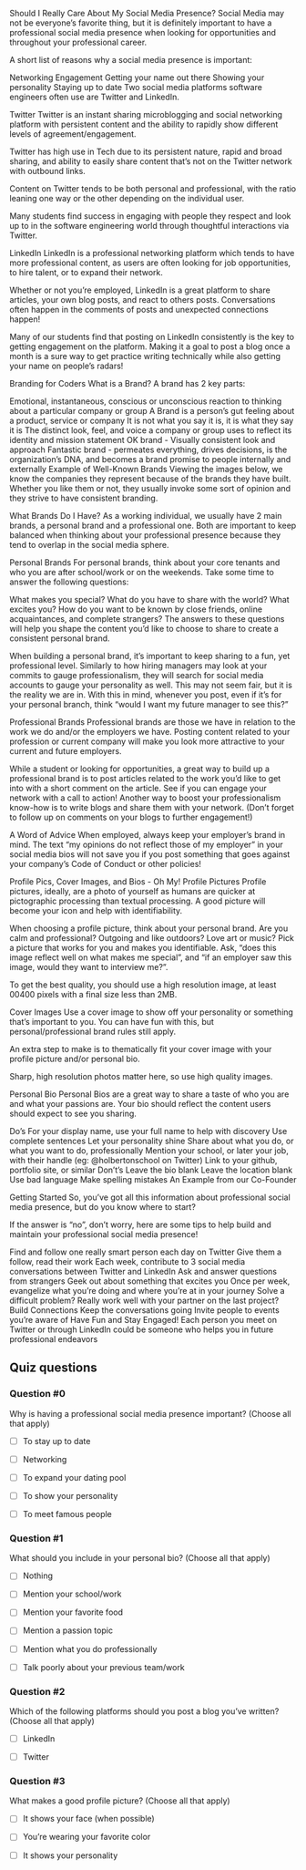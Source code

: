 
Should I Really Care About My Social Media Presence?
Social Media may not be everyone’s favorite thing, but it is definitely important to have a professional social media presence when looking for opportunities and throughout your professional career.

A short list of reasons why a social media presence is important:

Networking
Engagement
Getting your name out there
Showing your personality
Staying up to date
Two social media platforms software engineers often use are Twitter and LinkedIn.

Twitter
Twitter is an instant sharing microblogging and social networking platform with persistent content and the ability to rapidly show different levels of agreement/engagement.

Twitter has high use in Tech due to its persistent nature, rapid and broad sharing, and ability to easily share content that’s not on the Twitter network with outbound links.

Content on Twitter tends to be both personal and professional, with the ratio leaning one way or the other depending on the individual user.

Many students find success in engaging with people they respect and look up to in the software engineering world through thoughtful interactions via Twitter.

LinkedIn
LinkedIn is a professional networking platform which tends to have more professional content, as users are often looking for job opportunities, to hire talent, or to expand their network.

Whether or not you’re employed, LinkedIn is a great platform to share articles, your own blog posts, and react to others posts. Conversations often happen in the comments of posts and unexpected connections happen!

Many of our students find that posting on LinkedIn consistently is the key to getting engagement on the platform. Making it a goal to post a blog once a month is a sure way to get practice writing technically while also getting your name on people’s radars!

Branding for Coders
What is a Brand?
A brand has 2 key parts:

Emotional, instantaneous, conscious or unconscious reaction to thinking about a particular company or group
A Brand is a person’s gut feeling about a product, service or company
It is not what you say it is, it is what they say it is
The distinct look, feel, and voice a company or group uses to reflect its identity and mission statement
OK brand - Visually consistent look and approach
Fantastic brand - permeates everything, drives decisions, is the organization’s DNA, and becomes a brand promise to people internally and externally
Example of Well-Known Brands
Viewing the images below, we know the companies they represent because of the brands they have built. Whether you like them or not, they usually invoke some sort of opinion and they strive to have consistent branding.



What Brands Do I Have?
As a working individual, we usually have 2 main brands, a personal brand and a professional one. Both are important to keep balanced when thinking about your professional presence because they tend to overlap in the social media sphere.

Personal Brands
For personal brands, think about your core tenants and who you are after school/work or on the weekends. Take some time to answer the following questions:

What makes you special?
What do you have to share with the world?
What excites you?
How do you want to be known by close friends, online acquaintances, and complete strangers?
The answers to these questions will help you shape the content you’d like to choose to share to create a consistent personal brand.

When building a personal brand, it’s important to keep sharing to a fun, yet professional level. Similarly to how hiring managers may look at your commits to gauge professionalism, they will search for social media accounts to gauge your personality as well. This may not seem fair, but it is the reality we are in. With this in mind, whenever you post, even if it’s for your personal branch, think “would I want my future manager to see this?”

Professional Brands
Professional brands are those we have in relation to the work we do and/or the employers we have. Posting content related to your profession or current company will make you look more attractive to your current and future employers.

While a student or looking for opportunities, a great way to build up a professional brand is to post articles related to the work you’d like to get into with a short comment on the article. See if you can engage your network with a call to action! Another way to boost your professionalism know-how is to write blogs and share them with your network. (Don’t forget to follow up on comments on your blogs to further engagement!)

A Word of Advice
When employed, always keep your employer’s brand in mind. The text “my opinions do not reflect those of my employer” in your social media bios will not save you if you post something that goes against your company’s Code of Conduct or other policies!

Profile Pics, Cover Images, and Bios - Oh My!
Profile Pictures
Profile pictures, ideally, are a photo of yourself as humans are quicker at pictographic processing than textual processing. A good picture will become your icon and help with identifiability.

When choosing a profile picture, think about your personal brand. Are you calm and professional? Outgoing and like outdoors? Love art or music? Pick a picture that works for you and makes you identifiable. Ask, “does this image reflect well on what makes me special”, and “if an employer saw this image, would they want to interview me?”.

To get the best quality, you should use a high resolution image, at least 00400 pixels with a final size less than 2MB.

Cover Images
Use a cover image to show off your personality or something that’s important to you. You can have fun with this, but personal/professional brand rules still apply.

An extra step to make is to thematically fit your cover image with your profile picture and/or personal bio.

Sharp, high resolution photos matter here, so use high quality images.

Personal Bio
Personal Bios are a great way to share a taste of who you are and what your passions are. Your bio should reflect the content users should expect to see you sharing.

Do’s
For your display name, use your full name to help with discovery
Use complete sentences
Let your personality shine
Share about what you do, or what you want to do, professionally
Mention your school, or later your job, with their handle (eg: @holbertonschool on Twitter)
Link to your github, portfolio site, or similar
Don’t’s
Leave the bio blank
Leave the location blank
Use bad language
Make spelling mistakes
An Example from our Co-Founder


Getting Started
So, you’ve got all this information about professional social media presence, but do you know where to start?

If the answer is “no”, don’t worry, here are some tips to help build and maintain your professional social media presence!

Find and follow one really smart person each day on Twitter
Give them a follow, read their work
Each week, contribute to 3 social media conversations between Twitter and LinkedIn
Ask and answer questions from strangers
Geek out about something that excites you
Once per week, evangelize what you’re doing and where you’re at in your journey
Solve a difficult problem?
Really work well with your partner on the last project?
Build Connections
Keep the conversations going
Invite people to events you’re aware of
Have Fun and Stay Engaged!
Each person you meet on Twitter or through LinkedIn could be someone who helps you in future professional endeavors

## Quiz questions

### Question #0

Why is having a professional social media presence important? (Choose all that apply)

- [ ] To stay up to date

- [ ] Networking

- [ ] To expand your dating pool

- [ ] To show your personality

- [ ] To meet famous people

### Question #1

What should you include in your personal bio? (Choose all that apply)

- [ ] Nothing

- [ ] Mention your school/work

- [ ] Mention your favorite food

- [ ] Mention a passion topic

- [ ] Mention what you do professionally

- [ ] Talk poorly about your previous team/work

### Question #2

Which of the following platforms should you post a blog you’ve written? (Choose all that apply)

- [ ] LinkedIn

- [ ] Twitter

### Question #3

What makes a good profile picture? (Choose all that apply)

- [ ] It shows your face (when possible)

- [ ] You’re wearing your favorite color

- [ ] It shows your personality
